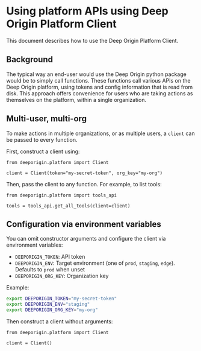# Using platform APIs using Deep Origin Platform Client

This document describes how to use the Deep Origin Platform Client. 

## Background

The typical way an end-user would use the Deep Origin python package would be to simply call functions. These functions call various APIs on the Deep Origin platform, using tokens and config information that is read from disk. This approach offers convenience for users who are taking actions as themselves on the platform, within a single organization.  

## Multi-user, multi-org

To make actions in multiple organizations, or as multiple users, a `client` can be passed to every function. 

First, construct a client using:


```{.python notest}
from deeporigin.platform import Client

client = Client(token="my-secret-token", org_key="my-org")
```

Then, pass the client to any function. For example, to list tools:

```{.python notest}
from deeporigin.platform import tools_api

tools = tools_api.get_all_tools(client=client)
```

## Configuration via environment variables

You can omit constructor arguments and configure the client via environment variables:

- `DEEPORIGIN_TOKEN`: API token
- `DEEPORIGIN_ENV`: Target environment (one of `prod`, `staging`, `edge`). Defaults to `prod` when unset
- `DEEPORIGIN_ORG_KEY`: Organization key

Example:

```bash
export DEEPORIGIN_TOKEN="my-secret-token"
export DEEPORIGIN_ENV="staging"
export DEEPORIGIN_ORG_KEY="my-org"
```

Then construct a client without arguments:

```{.python notest}
from deeporigin.platform import Client

client = Client()
```